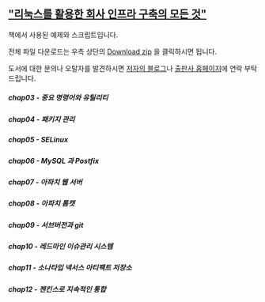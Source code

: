 ## ["리눅스를 활용한 회사 인프라 구축의 모든 것"](http://www.yes24.com/24/goods/15542130?scode=032&OzSrank=2)

책에서 사용된 예제와 스크립트입니다.

전체 파일 다운로드는 우측 상단의 [Download zip](https://github.com/wikibook/linux-for-work/archive/master.zip) 을 클릭하시면 됩니다.

도서에 대한 문의나 오탈자를 발견하시면 [저자의 블로그](http://lesstif.com/x/0YBqAQ)나 [출판사 홈페이지](http://wikibook.co.kr/linux-for-work/)에 연락 부탁 드립니다.  
  
##### chap03 - 중요 명령어와 유틸리티

##### chap04 - 패키지 관리

##### chap05 - SELinux

##### chap06 - MySQL 과 Postfix

##### chap07 - 아파치 웹 서버

##### chap08 - 아파치 톰캣

##### chap09 - 서브버전과 git

##### chap10 -  레드마인 이슈관리 시스템

##### chap11 -  소나타입 넥서스 아티팩트 저장소


##### chap12 -  젠킨스로 지속적인 통합
